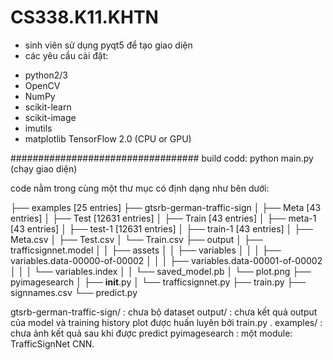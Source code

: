 # CS338.K11.KHTN

- sinh viên sử dụng pyqt5 để tạo giao diện
- các yêu cầu cài đặt: 
+ python2/3
+ OpenCV
+ NumPy
+ scikit-learn
+ scikit-image
+ imutils
+ matplotlib
TensorFlow 2.0 (CPU or GPU)

##################################
build codd: python main.py (chạy giao diện)

code nằm trong cùng một thư mục có định dạng như bên dưới:

├── examples [25 entries]
├── gtsrb-german-traffic-sign
│   ├── Meta [43 entries]
│   ├── Test [12631 entries]
│   ├── Train [43 entries]
│   ├── meta-1 [43 entries]
│   ├── test-1 [12631 entries]
│   ├── train-1 [43 entries]
│   ├── Meta.csv
│   ├── Test.csv
│   └── Train.csv
├── output
│   ├── trafficsignnet.model
│   │   ├── assets
│   │   ├── variables
│   │   │   ├── variables.data-00000-of-00002
│   │   │   ├── variables.data-00001-of-00002
│   │   │   └── variables.index
│   │   └── saved_model.pb
│   └── plot.png
├── pyimagesearch
│   ├── __init__.py
│   └── trafficsignnet.py
├── train.py
├── signnames.csv
└── predict.py
 
gtsrb-german-traffic-sign/ : chưa bộ dataset
output/ : chưa kết quả output của model và training history plot được huấn luyên bởi train.py .
examples/ : chưa ảnh kết quả sau khi được predict 
pyimagesearch : một module: TrafficSignNet CNN.

